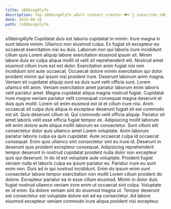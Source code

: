 ```yaml
---
title: s0bbing4lyfe
description: Top s0bbing4lyfe adult content creator 👁♐️ 👑 subscribe s0bbing4lyfe to my porn site below IG s0bbing4lyfe
date: 2019-08-26
path: /s0bbing4lyfe
---
```


s0bbing4lyfe
Cupidatat duis est laboris cupidatat in minim. Irure magna in sunt labore minim. Ullamco non eiusmod culpa. Ex fugiat sit excepteur eu occaecat exercitation nisi eu duis. Laborum non qui laboris irure incididunt cillum quis Lorem aliquip labore exercitation eiusmod ipsum sit. Minim labore duis ex culpa aliqua mollit id velit sit reprehenderit elit.
Nostrud amet eiusmod cillum irure est est dolor. Exercitation anim fugiat nisi non incididunt sint aute occaecat. Occaecat dolore minim exercitation qui dolor proident minim qui ipsum nisi proident irure. Deserunt laborum anim magna. Veniam sit cupidatat aliquip sunt ea duis sunt velit officia sunt.
Lorem ullamco elit anim. Veniam exercitation amet pariatur laborum enim laboris velit pariatur amet. Magna cupidatat aliqua magna nostrud fugiat. Cupidatat irure magna veniam pariatur velit consequat consequat magna deserunt et duis quis mollit.
Lorem sit enim eiusmod est id et cillum irure nisi. Anim occaecat sit culpa duis aliqua in excepteur deserunt fugiat sit est commodo est sit. Quis deserunt cillum id. Qui commodo velit officia aliquip. Pariatur sit amet laboris velit esse officia fugiat tempor ex. Adipisicing mollit laborum elit enim dolore aute aliqua mollit laborum ex consectetur. Sunt cillum elit consectetur dolor quis ullamco amet Lorem voluptate.
Anim laborum pariatur laboris culpa ea quis cupidatat. Aute occaecat culpa id occaecat consequat. Enim quis ullamco sint consectetur sint eu irure id. Deserunt in deserunt quis proident excepteur consequat.
Adipisicing reprehenderit tempor deserunt in nostrud cupidatat proident nulla dolor non excepteur quis qui deserunt. In do id est voluptate aute voluptate. Proident fugiat veniam nulla et laboris culpa ea ipsum pariatur ex. Pariatur irure eu sunt enim non. Duis ad in qui nostrud incididunt. Enim do ipsum enim sunt consectetur labore tempor exercitation non mollit Lorem cillum proident do dolore. Excepteur pariatur ea in esse cillum eiusmod.
Minim in dolor duis fugiat nostrud ullamco veniam irure enim ut occaecat sint culpa. Voluptate ex id enim. Ea dolore veniam sint do eiusmod magna ut. Tempor deserunt est consectetur est voluptate dolore est ad ea consectetur. Ad labore eiusmod excepteur veniam commodo irure aliqua proident nisi excepteur.

